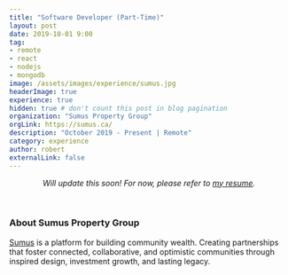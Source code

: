 ```yaml
---
title: "Software Developer (Part-Time)"
layout: post
date: 2019-10-01 9:00
tag:
- remote
- react
- nodejs
- mongodb
image: /assets/images/experience/sumus.jpg
headerImage: true
experience: true
hidden: true # don't count this post in blog pagination
organization: "Sumus Property Group"
orgLink: https://sumus.ca/
description: "October 2019 - Present | Remote"
category: experience
author: robert
externalLink: false
---
```


<p align="center">
    <i>Will update this soon! For now, please refer to
    <a href="https://resume.bobheadxi.dev/" _target="blank">my resume</a>.</i>
</p>

<br />

### About Sumus Property Group

[Sumus](https://sumus.ca/about.html) is a platform for building community wealth.
Creating partnerships that foster connected, collaborative, and optimistic
communities through inspired design, investment growth, and lasting legacy.
